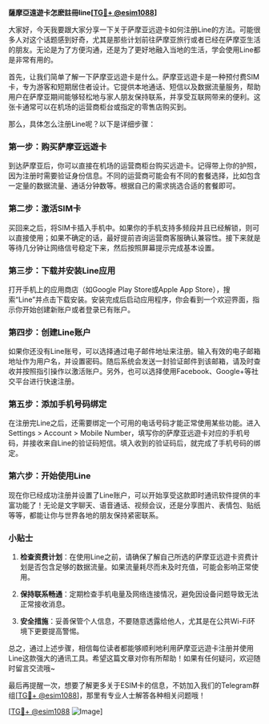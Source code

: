 **薩摩亞遠遊卡怎麽註冊line[[TG💪+ @esim1088](https://t.me/s/esim1088)]**

大家好，今天我要跟大家分享一下关于萨摩亚远遊卡如何注册Line的方法。可能很多人对这个话题感到好奇，尤其是那些计划前往萨摩亚旅行或者已经在萨摩亚生活的朋友。无论是为了方便沟通，还是为了更好地融入当地的生活，学会使用Line都是非常有用的。

首先，让我们简单了解一下萨摩亚远遊卡是什么。萨摩亚远遊卡是一种预付费SIM卡，专为游客和短期居住者设计。它提供本地通话、短信以及数据流量服务，帮助用户在萨摩亚期间能够轻松地与家人朋友保持联系，并享受互联网带来的便利。这张卡通常可以在机场的运营商柜台或指定的零售店购买到。

那么，具体怎么注册Line呢？以下是详细步骤：

### 第一步：购买萨摩亚远遊卡

到达萨摩亚后，你可以直接在机场的运营商柜台购买远遊卡。记得带上你的护照，因为注册时需要验证身份信息。不同的运营商可能会有不同的套餐选择，比如包含一定量的数据流量、通话分钟数等。根据自己的需求挑选合适的套餐即可。

### 第二步：激活SIM卡

买回来之后，将SIM卡插入手机中。如果你的手机支持多频段并且已经解锁，则可以直接使用；如果不确定的话，最好提前咨询运营商客服确认兼容性。接下来就是等待几分钟让网络信号稳定下来，然后按照屏幕提示完成基本设置。

### 第三步：下载并安装Line应用

打开手机上的应用商店（如Google Play Store或Apple App Store），搜索“Line”并点击下载安装。安装完成后启动应用程序，你会看到一个欢迎界面，指示你开始创建新账户或者登录已有账户。

### 第四步：创建Line账户

如果你还没有Line账号，可以选择通过电子邮件地址来注册。输入有效的电子邮箱地址作为用户名，并设置密码。随后系统会发送一封验证邮件到该邮箱，请及时查收并按照指引操作以激活账户。另外，也可以选择使用Facebook、Google+等社交平台进行快速注册。

### 第五步：添加手机号码绑定

在注册完Line之后，还需要绑定一个可用的电话号码才能正常使用某些功能。进入Settings > Account > Mobile Number，填写你的萨摩亚远遊卡对应的手机号码，并接收来自Line的验证码短信。填入收到的验证码后，就完成了手机号码的绑定。

### 第六步：开始使用Line

现在你已经成功注册并设置了Line账户，可以开始享受这款即时通讯软件提供的丰富功能了！无论是文字聊天、语音通话、视频会议，还是分享图片、表情包、贴纸等等，都能让你与世界各地的朋友保持紧密联系。

### 小贴士

1. **检查资费计划**：在使用Line之前，请确保了解自己所选的萨摩亚远遊卡资费计划是否包含足够的数据流量。如果流量耗尽而未及时充值，可能会影响正常使用。
   
2. **保持联系畅通**：定期检查手机电量及网络连接情况，避免因设备问题导致无法正常接收消息。

3. **安全措施**：妥善保管个人信息，不要随意透露给他人，尤其是在公共Wi-Fi环境下更要提高警惕。

总之，通过上述步骤，相信每位读者都能够顺利地利用萨摩亚远遊卡注册并使用Line这款强大的通讯工具。希望这篇文章对你有所帮助！如果有任何疑问，欢迎随时留言交流哦~

最后再提醒一次，想要了解更多关于ESIM卡的信息，不妨加入我们的Telegram群组[[TG💪+ @esim1088](https://t.me/s/esim1088)]，那里有专业人士解答各种相关问题哦！

[[TG💪+ @esim1088](https://t.me/s/esim1088) ![Image](https://i.postimg.cc/4NQfJmqS/Snipaste-2025-05-13-00-14-12.png)]